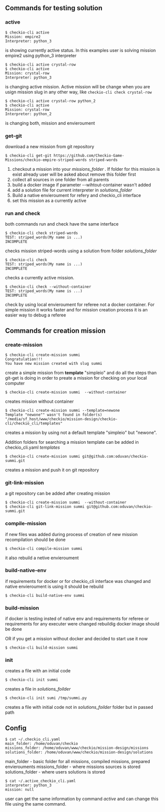 ## Commands for testing solution

### active 

```Shell
$ checkio-cli active
Mission: empire2
Interpreter: python_3

```

is showing currently active status. In this examples user is solving mission empire2 using python_3 interpreter

```Shell
$ checkio-cli active crystal-row
$ checkio-cli active
Mission: crystal-row
Interpreter: python_3

```

is changing active mission. Active mission will be change when you are usign mission slug in any other way, like `checkio-cli check crystal-row`

```Shell
$ checkio-cli active crystal-row python_2
$ checkio-cli active
Mission: crystal-row
Interpreter: python_2

```

is changing both, mission and envieroument

### get-git

download a new mission from git repository

```Shell
$ checkio-cli get-git https://github.com/Checkio-Game-Missions/checkio-empire-striped-words striped-words

```

1. checkout a mission into your _missions_folder_ . If folder for this mission is exist already user will be asked about remove this folder first
2. collect all sources in one folder from all parents
3. build a docker image if parameter --wihtout-container wasn't added
4. add a solution file for current interpreter in _solutions_folder_
5. Build a native envieroument for refery and checkio_cli interface
6. set this mission as a currently active

### run and check

both commands run and check have the same interface

```Shell
$ checkio-cli check striped-words
TEST: striped_words(My name is ...)
INCOMPLETE

```

checks mission striped-words using a solution from folder _solutions_folder_

```Shell
$ checkio-cli check
TEST: striped_words(My name is ...)
INCOMPLETE
```

checks a currently active mission.

```Shell
$ checkio-cli check --without-container
TEST: striped_words(My name is ...)
INCOMPLETE

```

check by using local envieroument for referee not a docker container. For simple mission it works faster and for mission creation process it is an easier way to debug a referee

## Commands for creation mission

### create-mission

```Shell
$ checkio-cli create-mission summi
Congratulation!!!
You have new mission created with slug summi

```

create a simple mission from __template__ "simpleio" and do all the steps than git-get is doing in order to preate a mission for checking on your local computer

```Shell
$ checkio-cli create-mission summi  --without-container

```

creates mission without container

```Shell
$ checkio-cli create-mission summi --template=newone
Template "newone"" wasn't found in folder(s) "/media/sf_host/www/checkio/mission-design/checkio-cli/checkio_cli/templates"

```

creates a mission by using not a default template "simpleio" but "newone".

Addition folders for searching a mission template can be added in checkio_cli.yaml _templates_

```Shell
$ checkio-cli create-mission summi git@github.com:oduvan/checkio-summi.git

```

creates a mission and push it on git repository

### git-link-mission

a git repository can be added after creating mission

```Shell
$ checkio-cli create-mission summi  --without-container
$ checkio-cli git-link-mission summi git@github.com:oduvan/checkio-summi.git

```

### compile-mission

if new files was added during process of creation of new mission recompilation should be done

```Shell
$ checkio-cli compile-mission summi

```

it also rebuild a netive envieroument

### build-native-env

if requirements for docker or for checkio_cli interface was changed and native envieroument is using it should be rebuild

```Shell
$ checkio-cli build-native-env summi

```

### build-mission

if docker is testing insted of native env and requirements for referee or requirements for any executer were changed rebuildig docker image should be done

OR if you get a mission without docker and decided to start use it now

```Shell
$ checkio-cli build-mission summi

```

### init

creates a file with an initial code

```Shell
$ checkio-cli init summi

```

creates a file in _solutions_foilder_

```Shell
$ checkio-cli init sumi /tmp/summi.py

```

creates a file with initial code not in _solutions_foilder_ folder but in passed path


## Config

```Shell
$ cat ~/.checkio_cli.yaml 
main_folder: /home/oduvan/checkio
missions_folder: /home/oduvan/www/checkio/mission-design/missions
solutions_folder: /home/oduvan/www/checkio/mission-design/solutions

```

main_folder - basic folder for all missions, compiled missions, prepared envierouments
missions_folder - where missions sources is stored
solutions_folder - where users solutions is stored

```Shell
$ cat ~/.active_checkio_cli.yaml 
interpreter: python_3
mission: null

```

user can get the same information by command _active_ and can change this file using the same command.
